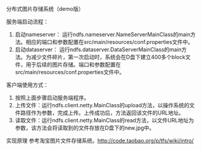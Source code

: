 分布式图片存储系统（demo版）

服务端启动流程：
  1. 启动nameserver： 运行ndfs.nameserver.NameServerMainClass的main方法。相应的端口和参数配置在src/main/resources/conf.properties文件中。
  2. 启动dataserver： 运行ndfs.dataserver.DataServerMainClass的main方法。为减少文件碎片，第一次启动时，系统会在D盘下建立400多个block文件，用于后续的图片存储。端口和参数配置在src/main/resources/conf.properties文件中。

客户端使用方式：
  1. 按照上面步骤启动服务端程序。
  2. 上传文件：运行ndfs.client.netty.MainClass的upload方法，以操作系统的文件路径作为参数，完成上传。上传成功后，方法返回该文件的URL地址。
  3. 读取文件：运行ndfs.client.netty.MainClass的read方法，以文件URL地址为参数，该方法会将读取到的文件存放在D盘下的new.jpg中。

实现原理
  参考淘宝图片文件存储系统。http://code.taobao.org/p/tfs/wiki/intro/
